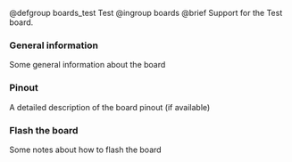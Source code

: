 @defgroup    boards_test Test
@ingroup     boards
@brief       Support for the Test board.

### General information

Some general information about the board

### Pinout

A detailed description of the board pinout (if available)

### Flash the board

Some notes about how to flash the board

